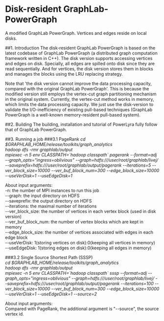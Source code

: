 # Disk-resident GraphLab-PowerGraph
A modified GraphLab PowerGraph. Vertices and edges reside on local disks.

##1. Introduction
The disk-resident GraphLab PowerGraph is based on the latest codebase of GraphLab PowerGraph (a distributed graph computation framework written in C++). The disk version supports accessing vertices and edges on disk. Specially, all edges are spilled onto disk since they are read sequentially. And for vertices, the disk version stores them in blocks and manages the blocks using the LRU replacing strategy. 

Note that 'the disk version cannot improve the data processing capacity, compared with the original GraphLab PowerGraph'. This is because the modified version still employs the vertex-cut graph partitioning mechanism in the original system. Currently, the vertex-cut method works in memory, which limits the data processing capacity. We just use the disk-version to validate the I/O-inefficiency of existing pull-based techniques (GraphLab PowerGraph is a well-known memory-resident pull-based system).

##2. Building
The building, installation and tutorial of PowerLyra fully follow that of GraphLab PowerGraph.

##3. Running a job
###3.1 PageRank
_cd $GRAPHLAB_HOME/release/toolkits/graph_analytics_  
_hadoop dfs -rmr graphlab/output_  
_mpiexec -n 5 env CLASSPATH=\`hadoop classpath\` pagerank --format=adj --graph_opts="ingress=oblivious" --graph=hdfs:///user/root/graphlab/livej/ --saveprefix=hdfs:///user/root/graphlab/output/pagerank --iterations=5 --ver_block_size=10000 --ver_buf_block_num=300 --edge_block_size=10000 --useVerDisk=1 --useEdgeDisk=1_

About input arguments:  
-n:  the number of MPI instances to run this job  
--graph:  the input directory on HDFS  
--saveprefix: the output directory on HDFS  
--iterations: the maximal number of iterations  
--ver_block_size: the number of vertices in each vertex block (used in disk version)  
--ver_buf_block_num:  the number of vertex blocks which are kept in memory  
--edge_block_size:  the number of vertices associated with edges in each edge block  
--useVerDisk:  1(storing vertices on disk):0(keeping all vertices in memory)  
--useEdgeDisk:  1(storing edges on disk):0(keeping all edges in memory)

###3.2 Single Source Shortest Path (SSSP)  
_cd $GRAPHLAB_HOME/release/toolkits/graph_analytics_  
_hadoop dfs -rmr graphlab/output_  
_mpiexec -n 5 env CLASSPATH=\`hadoop classpath\` sssp --format=adj --graph_opts="ingress=oblivious" --graph=hdfs:///user/root/graphlab/livej/ --saveprefix=hdfs:///user/root/graphlab/output/pagerank --iterations=100 --ver_block_size=10000 --ver_buf_block_num=300 --edge_block_size=10000 --useVerDisk=1 --useEdgeDisk=1 --source=2_

About input arguments:  
Compared with PageRank, the additional argument is "--source", the source vertex id.
